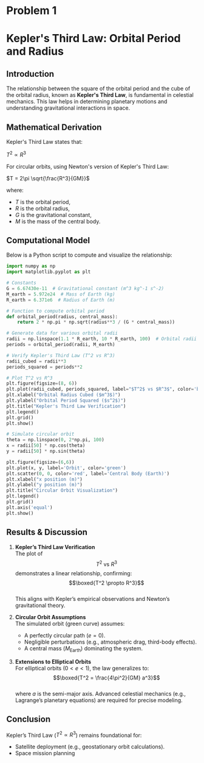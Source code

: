 # Problem 1

# Kepler's Third Law: Orbital Period and Radius

## Introduction
The relationship between the square of the orbital period and the cube of the orbital radius, known as **Kepler's Third Law**, is fundamental in celestial mechanics. This law helps in determining planetary motions and understanding gravitational interactions in space.

## Mathematical Derivation
Kepler's Third Law states that:

$T^2 \propto R^3$

For circular orbits, using Newton's version of Kepler's Third Law:

$T = 2\pi \sqrt{\frac{R^3}{GM}}$

where:
- $T$ is the orbital period,
- $R$ is the orbital radius,
- $G$ is the gravitational constant,
- $M$ is the mass of the central body.

## Computational Model
Below is a Python script to compute and visualize the relationship:

```python
import numpy as np
import matplotlib.pyplot as plt

# Constants
G = 6.67430e-11  # Gravitational constant (m^3 kg^-1 s^-2)
M_earth = 5.972e24  # Mass of Earth (kg)
R_earth = 6.371e6  # Radius of Earth (m)

# Function to compute orbital period
def orbital_period(radius, central_mass):
    return 2 * np.pi * np.sqrt(radius**3 / (G * central_mass))

# Generate data for various orbital radii
radii = np.linspace(1.1 * R_earth, 10 * R_earth, 100)  # Orbital radii
periods = orbital_period(radii, M_earth)

# Verify Kepler's Third Law (T^2 vs R^3)
radii_cubed = radii**3
periods_squared = periods**2

# Plot T^2 vs R^3
plt.figure(figsize=(8, 6))
plt.plot(radii_cubed, periods_squared, label="$T^2$ vs $R^3$", color='blue')
plt.xlabel("Orbital Radius Cubed ($m^3$)")
plt.ylabel("Orbital Period Squared ($s^2$)")
plt.title("Kepler's Third Law Verification")
plt.legend()
plt.grid()
plt.show()

# Simulate circular orbit
theta = np.linspace(0, 2*np.pi, 100)
x = radii[50] * np.cos(theta)
y = radii[50] * np.sin(theta)

plt.figure(figsize=(6,6))
plt.plot(x, y, label='Orbit', color='green')
plt.scatter(0, 0, color='red', label='Central Body (Earth)')
plt.xlabel("x position (m)")
plt.ylabel("y position (m)")
plt.title("Circular Orbit Visualization")
plt.legend()
plt.grid()
plt.axis('equal')
plt.show()

```

## Results & Discussion

1. **Kepler’s Third Law Verification**  
   The plot of $$T^2 \text{ vs } R^3$$ demonstrates a linear relationship, confirming:  
   $$\boxed{T^2 \propto R^3}$$  
   This aligns with Kepler’s empirical observations and Newton’s gravitational theory.

2. **Circular Orbit Assumptions**  
   The simulated orbit (green curve) assumes:
   - A perfectly circular path ($e = 0$).
   - Negligible perturbations (e.g., atmospheric drag, third-body effects).
   - A central mass ($M_{\text{Earth}}$) dominating the system.

3. **Extensions to Elliptical Orbits**  
   For elliptical orbits ($0 < e < 1$), the law generalizes to:  
   $$\boxed{T^2 = \frac{4\pi^2}{GM} a^3}$$  
   where $a$ is the semi-major axis. Advanced celestial mechanics (e.g., Lagrange’s planetary equations) are required for precise modeling.

## Conclusion
Kepler’s Third Law ($T^2 \propto R^3$) remains foundational for:
- Satellite deployment (e.g., geostationary orbit calculations).
- Space mission planning 